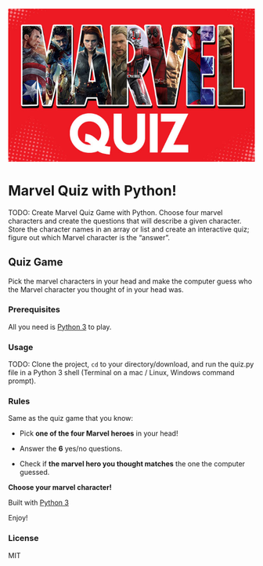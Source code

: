 ![images](images/marvel_quiz_image.jpg "superhero image")
# Marvel Quiz with Python!
TODO: Create Marvel Quiz Game with Python. Choose four marvel characters and create the questions that will describe a given character. Store the character names in an array or list and create an interactive quiz; figure out which Marvel character is the “answer”.

## Quiz Game

Pick the marvel characters in your head and make the computer guess who the Marvel character you thought of in your head was.

### Prerequisites
All you need is [Python 3](https://www.python.org/ "python link") to play.

### Usage
TODO: Clone the project, <code>cd</code> to your directory/download, and run the quiz.py file in a Python 3 shell (Terminal on a mac / Linux, Windows command prompt).

### Rules

Same as the quiz game that you know:

* Pick **one of the four Marvel heroes** in your head!
- Answer the **6** yes/no questions.
+ Check if **the marvel hero you thought matches** the one the computer guessed.

**Choose your marvel character!**

Built with [Python 3](https://www.python.org/doc "python documentation link")

Enjoy!

### License
MIT
